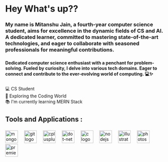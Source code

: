 <h1 align="left">Hey What's up??</h1>

###

<h3 align="left">My name is Mitanshu Jain, a fourth-year computer science student, aims for excellence in the dynamic fields of CS and AI. A dedicated learner, committed to mastering state-of-the-art technologies, and eager to collaborate with seasoned professionals for meaningful contributions.</h3>

###

<h4 align="left">Dedicated computer science enthusiast with a penchant for problem-solving. Fueled by curiosity, I delve into various tech domains. Eager to connect and contribute to the ever-evolving world of computing. 💻✨</h4>

###

<p align="left">💻 CS Student<br>🔎 Exploring the Coding World<br>📚 I'm currently learning MERN Stack</p>

###

<h2 align="left">Tools and Applications :</h2>

###

<div align="left">
  <img src="https://skillicons.dev/icons?i=mongodb" height="40" alt="mongodb logo"  />
  <img width="12" />
  <img src="https://cdn.jsdelivr.net/gh/devicons/devicon/icons/git/git-original.svg" height="40" alt="git logo"  />
  <img width="12" />
  <img src="https://cdn.jsdelivr.net/gh/devicons/devicon/icons/cplusplus/cplusplus-original.svg" height="40" alt="cplusplus logo"  />
  <img width="12" />
  <img src="https://cdn.jsdelivr.net/gh/devicons/devicon/icons/dot-net/dot-net-original.svg" height="40" alt="dot-net logo"  />
  <img width="12" />
  <img src="https://cdn.jsdelivr.net/gh/devicons/devicon/icons/c/c-original.svg" height="40" alt="c logo"  />
  <img width="12" />
  <img src="https://cdn.simpleicons.org/nodedotjs/339933" height="40" alt="nodejs logo"  />
  <img width="12" />
  <img src="https://cdn.simpleicons.org/adobeillustrator/FF9A00" height="40" alt="illustrator logo"  />
  <img width="12" />
  <img src="https://cdn.simpleicons.org/adobephotoshop/31A8FF" height="40" alt="photoshop logo"  />
  <img width="12" />
  <img src="https://cdn.simpleicons.org/adobepremierepro/9999FF" height="40" alt="premierepro logo"  />
</div>

###
